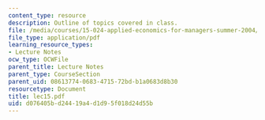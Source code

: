 ```yaml
---
content_type: resource
description: Outline of topics covered in class.
file: /media/courses/15-024-applied-economics-for-managers-summer-2004/d076405bd24419a4d1d95f018d24d55b_lec15.pdf
file_type: application/pdf
learning_resource_types:
- Lecture Notes
ocw_type: OCWFile
parent_title: Lecture Notes
parent_type: CourseSection
parent_uid: 08613774-0683-4715-72bd-b1a0683d8b30
resourcetype: Document
title: lec15.pdf
uid: d076405b-d244-19a4-d1d9-5f018d24d55b
---
```

